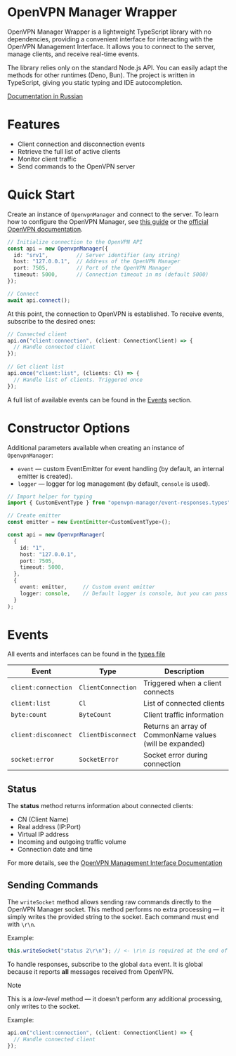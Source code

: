 # OpenVPN Manager Wrapper

OpenVPN Manager Wrapper is a lightweight TypeScript library with no dependencies, providing a convenient interface for interacting with the OpenVPN Management Interface.
It allows you to connect to the server, manage clients, and receive real-time events.

The library relies only on the standard Node.js API.
You can easily adapt the methods for other runtimes (Deno, Bun).
The project is written in TypeScript, giving you static typing and IDE autocompletion.

[Documentation in Russian](/README.ru.md)

# Features

* Client connection and disconnection events
* Retrieve the full list of active clients
* Monitor client traffic
* Send commands to the OpenVPN server

# Quick Start

Create an instance of `OpenvpnManager` and connect to the server.
To learn how to configure the OpenVPN Manager, see [this guide](./docs/Openvpn-manager.md) or the [official OpenVPN documentation](https://openvpn.net/community-docs/community-articles/openvpn-2-6-manual.html#management-interface-options-177179).

```ts
// Initialize connection to the OpenVPN API
const api = new OpenvpnManager({
  id: "srv1",         // Server identifier (any string)
  host: "127.0.0.1",  // Address of the OpenVPN Manager
  port: 7505,         // Port of the OpenVPN Manager
  timeout: 5000,      // Connection timeout in ms (default 5000)
});

// Connect
await api.connect();
```

At this point, the connection to OpenVPN is established.
To receive events, subscribe to the desired ones:

```ts
// Connected client
api.on("client:connection", (client: ConnectionClient) => {
  // Handle connected client
});
    
// Get client list
api.once("client:list", (clients: Cl) => {
  // Handle list of clients. Triggered once
});
```

A full list of available events can be found in the [Events](#events) section.

# Constructor Options

Additional parameters available when creating an instance of `OpenvpnManager`:

* `event` — custom EventEmitter for event handling (by default, an internal emitter is created).
* `logger` — logger for log management (by default, `console` is used).

```ts
// Import helper for typing
import { CustomEventType } from "openvpn-manager/event-responses.types";

// Create emitter
const emitter = new EventEmitter<CustomEventType>();

const api = new OpenvpnManager(
  {
    id: "1",
    host: "127.0.0.1",
    port: 7505,
    timeout: 5000,
  },
  {
    event: emitter, 	// Custom event emitter
    logger: console, 	// Default logger is console, but you can pass your own
  }
);
```

# Events

All events and interfaces can be found in the [types file](https://github.com/Leo5878/openvpn-manager/blob/main/src/event-responses.types.ts)

| Event               | Type               | Description                                              |
|---------------------|--------------------|----------------------------------------------------------|
| `client:connection` | `ClientConnection` | Triggered when a client connects                         |
| `client:list`       | `Cl`               | List of connected clients                                |
| `byte:count`        | `ByteCount`        | Client traffic information                               |
| `client:disconnect` | `ClientDisconnect` | Returns an array of CommonName values (will be expanded) |
| `socket:error`      | `SocketError`      | Socket error during connection                           |

## Status

The **status** method returns information about connected clients:

* CN (Client Name)
* Real address (IP:Port)
* Virtual IP address
* Incoming and outgoing traffic volume
* Connection date and time

For more details, see the [OpenVPN Management Interface Documentation](https://openvpn.net/community-resources/management-interface/)

## Sending Commands

The `writeSocket` method allows sending raw commands directly to the OpenVPN Manager socket.
This method performs no extra processing — it simply writes the provided string to the socket.
Each command must end with `\r\n`.

Example:

```ts
this.writeSocket("status 2\r\n"); // <- \r\n is required at the end of each command
```

To handle responses, subscribe to the global `data` event.
It is global because it reports **all** messages received from OpenVPN.

> [!NOTE]
> This is a *low-level* method — it doesn’t perform any additional processing, only writes to the socket.

Example:

```ts
api.on("client:connection", (client: ConnectionClient) => {
  // Handle connected client
});
```
